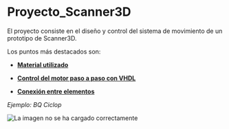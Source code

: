 # Proyecto_Scanner3D

El proyecto consiste en el diseño y control del sistema de movimiento de un prototipo de Scanner3D.

Los puntos más destacados son:

- [**Material utilizado**](https://github.com/sanchezco/proyecto_scanner3D/blob/master/material.md)

- [**Control del motor paso a paso con VHDL**](https://github.com/sanchezco/proyecto_scanner3D/blob/master/control_stepper_motor.md)

- [**Conexión entre elementos**](https://github.com/sanchezco/proyecto_scanner3D/blob/master/conexiones_elementos.md)



*Ejemplo: BQ Ciclop*

![La imagen no se ha cargado correctamente](https://github.com/sanchezco/proyecto_scanner3D/blob/master/Imgs/unnamed.jpg "Ejemplo de Scanner 3: BQ Ciclops")
